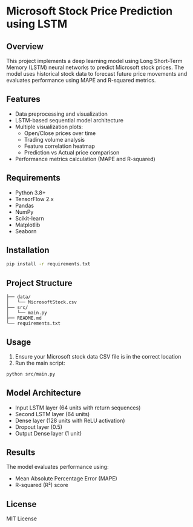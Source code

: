 # Microsoft Stock Price Prediction using LSTM

## Overview
This project implements a deep learning model using Long Short-Term Memory (LSTM) neural networks to predict Microsoft stock prices. The model uses historical stock data to forecast future price movements and evaluates performance using MAPE and R-squared metrics.

## Features
- Data preprocessing and visualization
- LSTM-based sequential model architecture
- Multiple visualization plots:
  - Open/Close prices over time
  - Trading volume analysis
  - Feature correlation heatmap
  - Prediction vs Actual price comparison
- Performance metrics calculation (MAPE and R-squared)

## Requirements
- Python 3.8+
- TensorFlow 2.x
- Pandas
- NumPy
- Scikit-learn
- Matplotlib
- Seaborn

## Installation
```bash
pip install -r requirements.txt
```

## Project Structure
```
├── data/
│   └── MicrosoftStock.csv
├── src/
│   └── main.py
├── README.md
└── requirements.txt
```

## Usage
1. Ensure your Microsoft stock data CSV file is in the correct location
2. Run the main script:
```bash
python src/main.py
```

## Model Architecture
- Input LSTM layer (64 units with return sequences)
- Second LSTM layer (64 units)
- Dense layer (128 units with ReLU activation)
- Dropout layer (0.5)
- Output Dense layer (1 unit)

## Results
The model evaluates performance using:
- Mean Absolute Percentage Error (MAPE)
- R-squared (R²) score

## License
MIT License